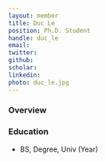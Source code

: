 ```yaml
---
layout: member
title: Duc Le
position: Ph.D. Student
handle: duc_le
email: 
twitter:
github:
scholar:
linkedin: 
photo: duc_le.jpg
---
```


### Overview


### Education
- BS, Degree, Univ (Year)